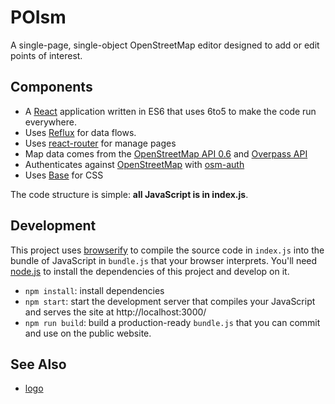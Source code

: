 # POIsm

A single-page, single-object OpenStreetMap editor designed to add or edit points of interest.

## Components

* A [React](http://facebook.github.io/react/) application written in
ES6 that uses 6to5 to make the code run everywhere.
* Uses [Reflux](https://www.npmjs.org/package/reflux) for data flows.
* Uses [react-router](https://github.com/rackt/react-router) for manage pages
* Map data comes from the [OpenStreetMap API 0.6](http://wiki.openstreetmap.org/wiki/API_v0.6)
  and [Overpass API](http://wiki.openstreetmap.org/wiki/Overpass_API)
* Authenticates against [OpenStreetMap](http://www.openstreetmap.org/)
  with [osm-auth](https://github.com/osmlab/osm-auth)
* Uses [Base](https://www.mapbox.com/base/) for CSS

The code structure is simple: **all JavaScript is in index.js**.

## Development

This project uses [browserify](http://browserify.org/) to compile
the source code in `index.js` into the bundle of JavaScript in `bundle.js`
that your browser interprets. You'll need [node.js](http://nodejs.org/)
to install the dependencies of this project and develop on it.

* `npm install`: install dependencies
* `npm start`: start the development server that compiles your JavaScript and
  serves the site at http://localhost:3000/
* `npm run build`: build a production-ready `bundle.js` that you can commit
  and use on the public website.

## See Also

* [logo](http://www.clker.com/clipart-13288.html)
